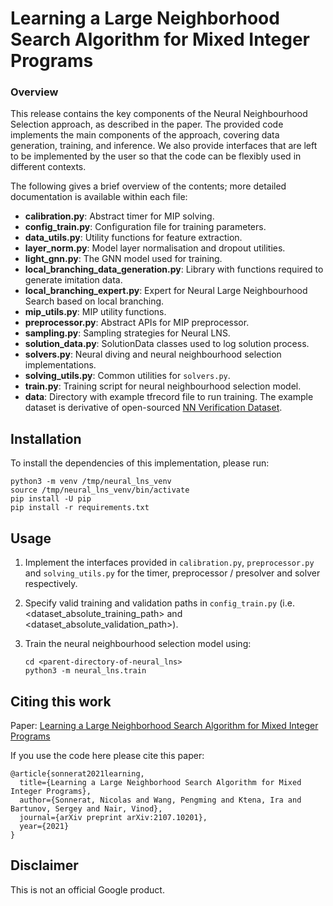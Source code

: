 # Learning a Large Neighborhood Search Algorithm for Mixed Integer Programs

### Overview

This release contains the key components of the Neural Neighbourhood Selection
approach, as described in the paper. The provided code implements the main
components of the approach, covering data generation, training, and inference.
We also provide interfaces that are left to be implemented by the user so that
the code can be flexibly used in different contexts.

The following gives a brief overview of the contents; more detailed
documentation is available within each file:

*   __calibration.py__: Abstract timer for MIP solving.
*   __config_train.py__: Configuration file for training parameters.
*   __data_utils.py__: Utility functions for feature extraction.
*   __layer_norm.py__: Model layer normalisation and dropout utilities.
*   __light_gnn.py__: The GNN model used for training.
*   __local_branching_data_generation.py__: Library with functions required to
    generate imitation data.
*   __local_branching_expert.py__: Expert for Neural Large Neighbourhood Search
    based on local branching.
*   __mip_utils.py__: MIP utility functions.
*   __preprocessor.py__: Abstract APIs for MIP preprocessor.
*   __sampling.py__: Sampling strategies for Neural LNS.
*   __solution_data.py__: SolutionData classes used to log solution process.
*   __solvers.py__: Neural diving and neural neighbourhood selection
    implementations.
*   __solving_utils.py__: Common utilities for `solvers.py`.
*   __train.py__: Training script for neural neighbourhood selection model.
*   __data__: Directory with example tfrecord file to run training. The example dataset is derivative of open-sourced [NN Verification Dataset](https://github.com/deepmind/deepmind-research/tree/master/neural_mip_solving).

## Installation

To install the dependencies of this implementation, please run:

```
python3 -m venv /tmp/neural_lns_venv
source /tmp/neural_lns_venv/bin/activate
pip install -U pip
pip install -r requirements.txt
```


## Usage

1. Implement the interfaces provided in `calibration.py`, `preprocessor.py` and
   `solving_utils.py` for the timer, preprocessor / presolver and solver
   respectively.
2. Specify valid training and validation paths in `config_train.py` (i.e.
   <dataset_absolute_training_path> and <dataset_absolute_validation_path>).
3. Train the neural neighbourhood selection model using:

   ```
   cd <parent-directory-of-neural_lns>
   python3 -m neural_lns.train
   ```


## Citing this work

Paper: [Learning a Large Neighborhood Search Algorithm for Mixed Integer Programs](https://arxiv.org/pdf/2107.10201.pdf)

If you use the code here please cite this paper:

    @article{sonnerat2021learning,
      title={Learning a Large Neighborhood Search Algorithm for Mixed Integer Programs},
      author={Sonnerat, Nicolas and Wang, Pengming and Ktena, Ira and Bartunov, Sergey and Nair, Vinod},
      journal={arXiv preprint arXiv:2107.10201},
      year={2021}
    }

## Disclaimer

This is not an official Google product.
